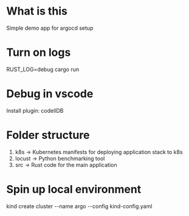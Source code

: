 # What is this
Simple demo app for argocd setup

# Turn on logs
RUST_LOG=debug cargo run

# Debug in vscode
Install plugin: codellDB


# Folder structure
1. k8s -> Kubernetes manifests for deploying application stack to k8s
2. locust -> Python benchmarking tool
3. src -> Rust code for the main application


# Spin up local environment
kind create cluster --name argo --config kind-config.yaml